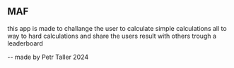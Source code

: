 ## MAF
this app is made to challange the user to calculate simple calculations all to way to hard calculations and share the users result with others trough a leaderboard

-- made by Petr Taller 2024
